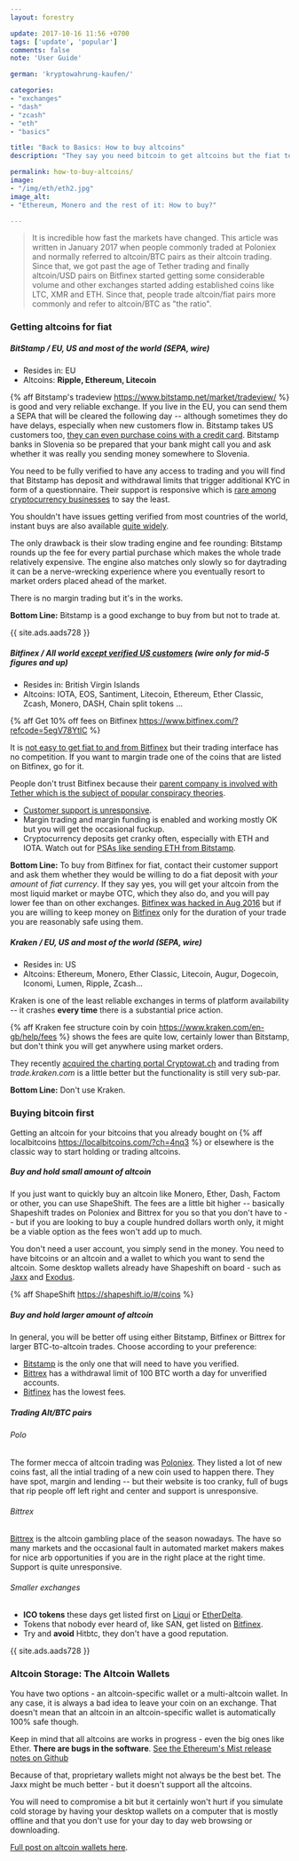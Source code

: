 ```yaml
---
layout: forestry

update: 2017-10-16 11:56 +0700
tags: ['update', 'popular']
comments: false
note: 'User Guide'

german: 'kryptowahrung-kaufen/'

categories:
- "exchanges"
- "dash"
- "zcash"
- "eth"
- "basics"

title: "Back to Basics: How to buy altcoins"
description: "They say you need bitcoin to get altcoins but the fiat to alt markets are slowly appearing on previously bitcoin-only exchanges. For the <strike>gambling</strike> trading you need the liquidity of Alt/BTC pairs though."

permalink: how-to-buy-altcoins/
image:
- "/img/eth/eth2.jpg"
image_alt:
- "Ethereum, Monero and the rest of it: How to buy?"

---
```


> It is incredible how fast the markets have changed. This article was written in January 2017 when people commonly traded at Poloniex and normally referred to altcoin/BTC pairs as their altcoin trading. Since that, we got past the age of Tether trading and finally altcoin/USD pairs on Bitfinex started getting some considerable volume and other exchanges started adding established coins like LTC, XMR and ETH. Since that, people trade altcoin/fiat pairs more commonly and refer to altcoin/BTC as "the ratio".   

### Getting altcoins for fiat

##### **BitStamp** / EU, US and most of the world (SEPA, wire)

* Resides in: EU
* Altcoins: **Ripple, Ethereum, Litecoin**

{% aff Bitstamp's tradeview https://www.bitstamp.net/market/tradeview/ %} is good and very reliable exchange. If you live in the EU, you can send them a SEPA that will be cleared the following day -- although sometimes they do have delays, especially when new customers flow in. Bitstamp takes US customers too, [they can even purchase coins with a credit card](https://www.bitstamp.net/article/card-purchases-bitcoin-now-available-usa/). Bitstamp banks in Slovenia so be prepared that your bank might call you and ask whether it was really you sending money somewhere to Slovenia.

You need to be fully verified to have any access to trading and you will find that Bitstamp has deposit and withdrawal limits that trigger additional KYC in form of a questionnaire. Their support is responsive which is [rare among cryptocurrency businesses](https://www.altcointrading.net/customer-support-zen) to say the least.

You shouldn't have issues getting verified from most countries of the world, instant buys are also available [quite widely](https://www.bitstamp.net/article/debit-cc-payments-bitcoin-now-extended-beyond-eu/).

The only drawback is their slow trading engine and fee rounding: Bitstamp rounds up the fee for every partial purchase which makes the whole trade relatively expensive. The engine also matches only slowly so for daytrading it can be a nerve-wrecking experience where you eventually resort to market orders placed ahead of the market.

There is no margin trading but it's in the works.

**Bottom Line:** Bitstamp is a good exchange to buy from but not to trade at.

{{ site.ads.aads728 }}


##### **Bitfinex** / All world [except verified US customers](https://www.bitfinex.com/posts/227) (wire only for mid-5 figures and up)

* Resides in: British Virgin Islands
* Altcoins: IOTA, EOS, Santiment, Litecoin, Ethereum, Ether Classic, Zcash, Monero, DASH, Chain split tokens ...

{% aff Get 10% off fees on Bitfinex https://www.bitfinex.com/?refcode=5egV78YtlC %}

It is [not easy to get fiat to and from Bitfinex]() but their trading interface has no competition. If you want to margin  trade one of the coins that are listed on Bitfinex, go for it.

People don't trust Bitfinex because their [parent company is involved with Tether which is the subject of popular conspiracy theories](https://www.altcointrading.net/altcoin-exchanges/).

* [Customer support is unresponsive](https://www.altcointrading.net/customer-support-zen).
* Margin trading and margin funding is enabled and working mostly OK but you will get the occasional fuckup.
* Cryptocurrency deposits get cranky often, especially with ETH and IOTA. Watch out for [PSAs like sending ETH from Bitstamp](https://www.altcointrading.net/bitifinex-eats-your-eth).

**Bottom Line:** To buy from Bitfinex for fiat, contact their customer support and ask them whether they would be willing to do a fiat deposit with *your amount* of *fiat currency*. If they say yes, you will get your altcoin from the most liquid market or maybe OTC, which they also do, and you will pay lower fee than on other exchanges. [Bitfinex was hacked in Aug 2016](https://en.wikipedia.org/wiki/Bitfinex_hack) but if you are willing to keep money on [Bitfinex](https://www.bitfinex.com/?refcode=5egV78YtlC) only for the duration of your trade you are reasonably safe using them.


##### **Kraken** / EU, US and most of the world (SEPA, wire)

* Resides in: US
* Altcoins: Ethereum, Monero, Ether Classic, Litecoin, Augur, Dogecoin, Iconomi, Lumen, Ripple, Zcash...

Kraken is one of the least reliable exchanges in terms of platform availability -- it crashes **every time** there is a substantial price action.

{% aff Kraken fee structure coin by coin https://www.kraken.com/en-gb/help/fees %} shows the fees are quite low, certainly lower than Bitstamp, but don't think you will get anywhere using market orders.

They recently [acquired the charting portal Cryptowat.ch](https://www.altcointrading.net/kraken-cryptowatch/) and trading from *trade.kraken.com* is a little better but the functionality is still very sub-par.

**Bottom Line:** Don't use Kraken.


### Buying bitcoin first

Getting an altcoin for your bitcoins that you already bought on {% aff localbitcoins https://localbitcoins.com/?ch=4nq3 %} or elsewhere is the classic way to start holding or trading altcoins.

##### **Buy and hold small amount of altcoin**

If you just want to quickly buy an altcoin like Monero, Ether, Dash, Factom or other, you can use ShapeShift. The fees are a little bit higher -- basically Shapeshift trades on Poloniex and Bittrex for you so that you don't have to -- but if you are looking to buy a couple hundred dollars worth only, it might be a viable option as the fees won't add up to much.

You don't need a user account, you simply send in the money. You need to have bitcoins or an altcoin and a wallet to which you want to send the altcoin. Some desktop wallets already have Shapeshift on board - such as [Jaxx](https://jaxx.io) and [Exodus](https://exodus.io).

{% aff ShapeShift https://shapeshift.io/#/coins %}

##### **Buy and hold larger amount of altcoin**

In general, you will be better off using either Bitstamp, Bitfinex or Bittrex for larger BTC-to-altcoin trades. Choose according to your preference:

* [Bitstamp](https://bitstamp.net) is the only one that will need to have you verified.
* [Bittrex](https://bittrex.com) has a withdrawal limit of 100 BTC worth a day for unverified accounts.
* [Bitfinex](https://www.bitfinex.com/?refcode=5egV78YtlC) has the lowest fees.  

##### **Trading Alt/BTC pairs**

###### *Polo*

The former mecca of altcoin trading was [Poloniex](https://poloniex.com). They listed a lot of new coins fast, all the intial trading of a new coin used to happen there. They have spot, margin and lending -- but their website is too cranky, full of bugs that rip people off left right and center and support is unresponsive.

###### *Bittrex*

[Bittrex](https://bittrex.com) is the altcoin gambling place of the season nowadays. The have so many markets and the occasional fault in automated market makers makes for nice arb opportunities if you are in the right place at the right time. Support is quite unresponsive.

###### *Smaller exchanges*

* **ICO tokens** these days get listed first on [Liqui](https://liqui.io/) or [EtherDelta](https://etherdelta.com/).
* Tokens that nobody ever heard of, like SAN, get listed on [Bitfinex](https://www.bitfinex.com/?refcode=5egV78YtlC).
* Try and **avoid** Hitbtc, they don't have a good reputation.


{{ site.ads.aads728 }}


### Altcoin Storage: The Altcoin Wallets

You have two options - an altcoin-specific wallet or a multi-altcoin wallet. In any case, it is always a bad idea to leave your coin on an exchange. That doesn't mean that an altcoin in an altcoin-specific wallet is automatically 100% safe though.

Keep in mind that all altcoins are works in progress - even the big ones like Ether. **There are bugs in the software**. [See the Ethereum's Mist release notes on Github](https://github.com/ethereum/mist/releases)

Because of that, proprietary wallets might not always be the best bet. The Jaxx might be much better - but it doesn't support all the altcoins.

You will need to compromise a bit but it certainly won't hurt if you simulate cold storage by having your desktop wallets on a computer that is mostly offline and that you don't use for your day to day web browsing or downloading.

[Full post on altcoin wallets here](https://www.altcointrading.net/altcoin-wallets/).
